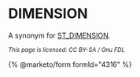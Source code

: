# DIMENSION

A synonym for [ST\_DIMENSION](st_dimension.md).

<sub>_This page is licensed: CC BY-SA / Gnu FDL_</sub>

{% @marketo/form formId="4316" %}
